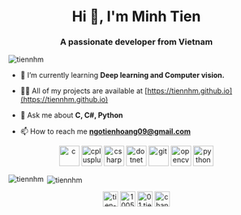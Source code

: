 <h1 align="center">Hi 👋, I'm Minh Tien</h1>
<h3 align="center">A passionate developer from Vietnam</h3>

<p align="left"> <img src="https://komarev.com/ghpvc/?username=tiennhm" alt="tiennhm" /> </p>

- 🌱 I’m currently learning **Deep learning and Computer vision.**

- 👨‍💻 All of my projects are available at [https://tiennhm.github.io](https://tiennhm.github.io)

- 💬 Ask me about **C, C#, Python**

- 📫 How to reach me **ngotienhoang09@gmail.com**

<p align="center"><img src="https://devicons.github.io/devicon/devicon.git/icons/c/c-original.svg" alt="c" width="40" height="40"/> <img src="https://devicons.github.io/devicon/devicon.git/icons/cplusplus/cplusplus-original.svg" alt="cplusplus" width="40" height="40"/> <img src="https://devicons.github.io/devicon/devicon.git/icons/csharp/csharp-original.svg" alt="csharp" width="40" height="40"/> <img src="https://devicons.github.io/devicon/devicon.git/icons/dot-net/dot-net-original-wordmark.svg" alt="dotnet" width="40" height="40"/> <img src="https://www.vectorlogo.zone/logos/git-scm/git-scm-icon.svg" alt="git" width="40" height="40"/> <img src="https://www.vectorlogo.zone/logos/opencv/opencv-icon.svg" alt="opencv" width="40" height="40"/> <img src="https://devicons.github.io/devicon/devicon.git/icons/python/python-original.svg" alt="python" width="40" height="40"/></p><p><img align="left" src="https://github-readme-stats.vercel.app/api/top-langs/?username=tiennhm&layout=compact&hide=html" alt="tiennhm" /></p>

<p>&nbsp;<img align="center" src="https://github-readme-stats.vercel.app/api?username=tiennhm&show_icons=true" alt="tiennhm" /></p>

<p align="center">
<a href="https://linkedin.com/in/tien-nhm" target="blank"><img align="center" src="https://cdn.jsdelivr.net/npm/simple-icons@3.0.1/icons/linkedin.svg" alt="tien-nhm" height="30" width="30" /></a>
<a href="https://stackoverflow.com/users/10051568" target="blank"><img align="center" src="https://cdn.jsdelivr.net/npm/simple-icons@3.0.1/icons/stackoverflow.svg" alt="10051568" height="30" width="30" /></a>
<a href="https://fb.com/01.tien" target="blank"><img align="center" src="https://cdn.jsdelivr.net/npm/simple-icons@3.0.1/icons/facebook.svg" alt="01.tien" height="30" width="30" /></a>
<a href="https://www.youtube.com/channel/UCaRr1SjyHm61RrLY-DIBm1g" target="blank"><img align="center" src="https://cdn.jsdelivr.net/npm/simple-icons@3.0.1/icons/youtube.svg" alt="channel/ucarr1sjyhm61rrly-dibm1g" height="30" width="30" /></a>
</p>
